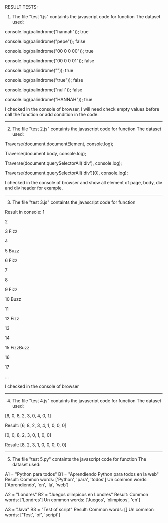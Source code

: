 RESULT TESTS:

1. The file "test 1.js" containts the javascript code for function
The dataset used:

console.log(palindrome("hannah"));
true

console.log(palindrome("pepe"));
false

console.log(palindrome("00 0 0 00"));
true

console.log(palindrome("00 0 0 01"));
false

console.log(palindrome(""));
true

console.log(palindrome("true"));
false

console.log(palindrome("null"));
false

console.log(palindrome("HANNAH"));
true

I checked in the console of browser, I will need check empty values before call the function or add condition in the code.

-------------------------------------------------------------------------------------------

2. The file "test 2.js" containts the javascript code for function
The dataset used:

Traverse(document.documentElement, console.log);

Traverse(document.body, console.log);

Traverse(document.querySelectorAll('div'), console.log);

Traverse(document.querySelectorAll('div')[0], console.log); 


I checked in the console of browser and show all element of page, body, div and div header for example.

-------------------------------------------------------------------------------------------

3. The file "test 3.js" containts the javascript code for function

Result in console:
1

2

3 Fizz

4

5 Buzz

6 Fizz

7

8

9 Fizz

10 Buzz

11

12 Fizz

13

14

15 FizzBuzz

16

17

...

I checked in the console of browser

-------------------------------------------------------------------------------------------

4. The file "test 4.js" containts the javascript code for function
The dataset used:

[6, 0, 8, 2, 3, 0, 4, 0, 1]

Result:  [6, 8, 2, 3, 4, 1, 0, 0, 0]


[0, 0, 8, 2, 3, 0, 1, 0, 0]

Result: [8, 2, 3, 1, 0, 0, 0, 0, 0]

-------------------------------------------------------------------------------------------

5. The file "test 5.py" containts the javascript code for function
The dataset used:

A1 = "Python para todos" 
B1 = "Aprendiendo Python para todos en la web"
Result:
Common words: ['Python', 'para', 'todos']
Un common words:  ['Aprendiendo', 'en', 'la', 'web']

A2 = "Londres" 
B2 = "Juegos olimpicos en Londres"
Result:
Common words: ['Londres']
Un common words:  ['Juegos', 'olimpicos', 'en']

A3 = "Java" 
B3 = "Test of script"
Result:
Common words: []
Un common words:  ['Test', 'of', 'script']

